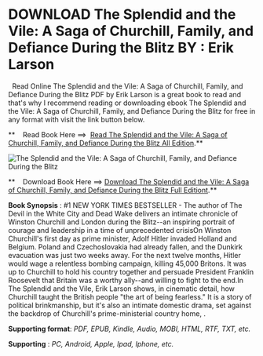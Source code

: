  **DOWNLOAD The Splendid and the Vile: A Saga of Churchill, Family, and Defiance During the Blitz BY : Erik Larson**
===================================================================================================================

  Read Online The Splendid and the Vile: A Saga of Churchill, Family, and Defiance During the Blitz PDF by Erik Larson is a great book to read and that's why I recommend reading or downloading ebook The Splendid and the Vile: A Saga of Churchill, Family, and Defiance During the Blitz for free in any format with visit the link button below.

**    Read Book Here ==>  [Read The Splendid and the Vile: A Saga of Churchill, Family, and Defiance During the Blitz All Edition](https://goodreadbook.site/?book=0385348738).**

![The Splendid and the Vile: A Saga of Churchill, Family, and Defiance During the Blitz](https://i.gr-assets.com/images/S/compressed.photo.goodreads.com/books/1643141675l/59725607.jpg)

**    Download Book Here ==> [Download The Splendid and the Vile: A Saga of Churchill, Family, and Defiance During the Blitz Full Editiont](https://goodreadbook.site/?book=0385348738).**

**Book Synopsis** : #1 NEW YORK TIMES BESTSELLER - The author of The Devil in the White City and Dead Wake delivers an intimate chronicle of Winston Churchill and London during the Blitz--an inspiring portrait of courage and leadership in a time of unprecedented crisisOn Winston Churchill's first day as prime minister, Adolf Hitler invaded Holland and Belgium. Poland and Czechoslovakia had already fallen, and the Dunkirk evacuation was just two weeks away. For the next twelve months, Hitler would wage a relentless bombing campaign, killing 45,000 Britons. It was up to Churchill to hold his country together and persuade President Franklin Roosevelt that Britain was a worthy ally--and willing to fight to the end.In The Splendid and the Vile, Erik Larson shows, in cinematic detail, how Churchill taught the British people "the art of being fearless." It is a story of political brinkmanship, but it's also an intimate domestic drama, set against the backdrop of Churchill's prime-ministerial country home, .

**Supporting format**: _PDF, EPUB, Kindle, Audio, MOBI, HTML, RTF, TXT, etc._

**Supporting** : _PC, Android, Apple, Ipad, Iphone, etc._
